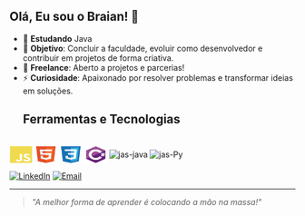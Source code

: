 ## Olá, Eu sou o Braian! 👋
- 🌱 **Estudando** Java
-  🎯 **Objetivo**: Concluir a faculdade, evoluir como desenvolvedor e contribuir em projetos de forma criativa.  
- 💼 **Freelance**: Aberto a projetos e parcerias!
- ⚡ **Curiosidade**: Apaixonado por resolver problemas e transformar ideias em soluções.
  ## Ferramentas e Tecnologias
  
<div style="display: inline_block"><br>
  <img align="center" alt="jas-Js" height="30" width="40" src="https://raw.githubusercontent.com/devicons/devicon/master/icons/javascript/javascript-plain.svg">
  <img align="center" alt="jas-HTML" height="30" width="40" src="https://raw.githubusercontent.com/devicons/devicon/master/icons/html5/html5-original.svg">
  <img align="center" alt="jas-CSS" height="30" width="40" src="https://raw.githubusercontent.com/devicons/devicon/master/icons/css3/css3-original.svg">
  <img align="center" alt="jas-Csharp" height="30" width="40" src="https://raw.githubusercontent.com/devicons/devicon/master/icons/csharp/csharp-original.svg">
  <img align="center" alt= "jas-java" height="30" width="40" src="https://cdn.jsdelivr.net/gh/devicons/devicon/icons/java/java-original.svg" />
  <img align="center" alt= "jas-Py" height="30" width="40" src="https://cdn.jsdelivr.net/gh/devicons/devicon/icons/python/python-original.svg" />

  [![LinkedIn](https://img.shields.io/badge/-LinkedIn-blue?style=flat-square&logo=Linkedin&logoColor=white)](https://www.linkedin.com/in/braian-santos-38a954263/)
  [![Email](https://img.shields.io/badge/-Email-c14438?style=flat-square&logo=Gmail&logoColor=white)](mailto:braian.silva1313@gmail.com)

  ---

  > _"A melhor forma de aprender é colocando a mão na massa!"_  
</div>

